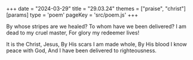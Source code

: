 +++
date = "2024-03-29"
title = "29.03.24"
themes = ["praise", "christ"]
[params]
  type = 'poem'
  pageKey = 'src/poem.js'
+++

By whose stripes are we healed?
To whom have we been delivered?
I am dead to my cruel master,
For glory my redeemer lives!

It is the Christ, Jesus,
By His scars I am made whole,
By His blood I know peace with God,
And I have been delivered to righteousness.
